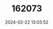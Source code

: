 ---
title: "162073"
category: "Saxifraga vayredana"
draft: false
date: 2024-02-22 13:03:52
languages:
  Spanish; Castilian: ["Bálsamo del Montseny"]
  Catalan; Valencian: ["Herba de Sant Segimon"]
---